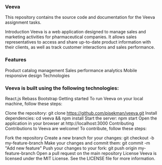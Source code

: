 ### Veeva
This repository contains the source code and documentation for the Veeva assignment tasks.

Introduction
Veeva is a web application designed to manage sales and marketing activities for pharmaceutical companies. It allows sales representatives to access and share up-to-date product information with their clients, as well as track customer interactions and sales performance.

### Features
Product catalog management
Sales performance analytics
Mobile responsive design
Technologies
### Veeva is built using the following technologies:

React.js
Rebass
Bootstrap
Getting started
To run Veeva on your local machine, follow these steps:

Clone the repository: git clone https://github.com/pisekman/veeva.git
Install dependencies: cd veeva && npm install
Start the server: npm start
Open the application in your browser at http://localhost:3000
Contributing
Contributions to Veeva are welcome! To contribute, follow these steps:

Fork the repository
Create a new branch for your changes: git checkout -b my-feature-branch
Make your changes and commit them: git commit -m "Add new feature"
Push your changes to your fork: git push origin my-feature-branch
Open a pull request on the main repository
License
Veeva is licensed under the MIT License. See the LICENSE file for more information.
